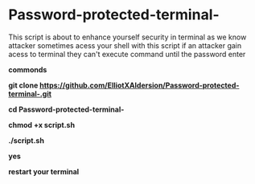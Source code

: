 # Password-protected-terminal-
This script is about to enhance yourself security in terminal as we know attacker sometimes acess your shell with this script if an attacker gain acess to terminal they can't execute command until the password enter



<b>commonds<b>



git clone https://github.com/ElliotXAldersion/Password-protected-terminal-.git


cd Password-protected-terminal-

chmod +x script.sh

./script.sh

yes

restart your terminal